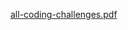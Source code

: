 [all-coding-challenges.pdf](https://github.com/mahir-sh/The-Complete-JavaScript-Course-2024-Udemy/files/15212121/all-coding-challenges.pdf)
